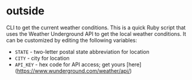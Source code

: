# outside
CLI to get the current weather conditions. This is a quick Ruby script that
uses the Weather Underground API to get the local weather conditions. It can
be customized by editing the following variables:

* `STATE` - two-letter postal state abbreviation for location
* `CITY` - city for location
* `API_KEY` - hex code for API access; get yours [here]
  (https://www.wunderground.com/weather/api/)
